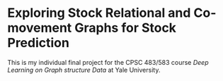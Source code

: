 # Exploring Stock Relational and Co-movement Graphs for Stock Prediction

This is my individual final project for the CPSC 483/583 course *Deep Learning on Graph structure Data* at Yale University.
